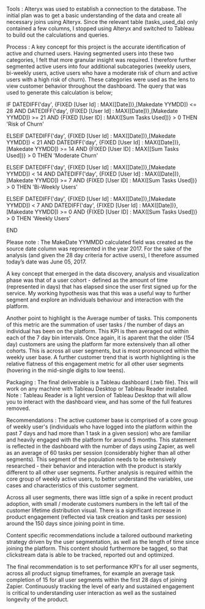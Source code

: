 Tools : Alteryx was used to establish a connection to the database. The initial plan was to get a basic understanding of the data and create all necessary joins using Alteryx. Since the relevant table (tasks_used_da) only contained a few columns, I stopped using Alteryx and switched to Tableau to build out the calculations and queries.

Process : A key concept for this project is the accurate identification of active and churned users. Having segmented users into these two categories, I felt that more granular insight was required. I therefore further segmented active users into four additional subcategories (weekly users, bi-weekly users, active users who have a moderate risk of churn and active users with a high risk of churn). These categories were used as the lens to view customer behavior throughout the dashboard. The query that was used to generate this calculation is below;

IF DATEDIFF('day', {FIXED [User Id] : MAX([Date])},[Makedate YYMDD]) <= 28
AND DATEDIFF('day', {FIXED [User Id] : MAX([Date])},[Makedate YYMDD]) >= 21
AND {FIXED [User ID] : MAX([Sum Tasks Used])} > 0
THEN 'Risk of Churn'

ELSEIF DATEDIFF('day', {FIXED [User Id] : MAX([Date])},[Makedate YYMDD]) < 21
AND DATEDIFF('day', {FIXED [User Id] : MAX([Date])},[Makedate YYMDD]) >= 14
AND {FIXED [User ID] : MAX([Sum Tasks Used])} > 0
THEN 'Moderate Churn'

ELSEIF DATEDIFF('day', {FIXED [User Id] : MAX([Date])},[Makedate YYMDD]) < 14
AND DATEDIFF('day', {FIXED [User Id] : MAX([Date])},[Makedate YYMDD]) >= 7
AND {FIXED [User ID] : MAX([Sum Tasks Used])} > 0
THEN 'Bi-Weekly Users'

ELSEIF DATEDIFF('day', {FIXED [User Id] : MAX([Date])},[Makedate YYMDD]) < 7
AND DATEDIFF('day', {FIXED [User Id] : MAX([Date])},[Makedate YYMDD]) >= 0
AND {FIXED [User ID] : MAX([Sum Tasks Used])} > 0
THEN 'Weekly Users'

END

Please note : The MakeDate YYMMDD calculated field was created as the source date column was represented in the year 2017. For the sake of the analysis (and given the 28 day criteria for active users), I therefore assumed today’s date was June 05, 2017.

A key concept that emerged in the data discovery, analysis and visualization phase was that of a user cohort - defined as the amount of time (represented in days) that has elapsed since the user first signed up for the service. My working hypothesis was that this was a useful way to further segment and explore an individuals behaviour and interaction with the platform.

Another point to highlight is the Average number of tasks. This components of this metric are the summation of user tasks / the number of days an individual has been on the platform. This KPI is then averaged out within each of the 7 day bin intervals. Once again, it is aparent that the older (154 day) customers are using the platform far more extensively than all other cohorts. This is across all user segments, but is most pronounced within the weekly user base. A further customer trend that is worth highlighting is the relative flatness of this engagement metric for all other user segments (hovering in the mid-single digits to low teens). 

Packaging : The final deliverable is a Tableau dashboard (.twb file). This will work on any machine with Tableau Desktop or Tableau Reader installed. Note : Tableau Reader is a light version of Tableau Desktop that will allow you to interact with the dashboard view, and has some of the full features removed.

Recommendations : The active customer base is comprised of a core group of weekly user's (individuals who have logged into the platform within the past 7 days and had more than 1 task in a given session) who are familiar and heavily engaged with the platform for around 5 months. This statement is reflected in the dashboard with the number of days using Zapier, as well as an average of 60 tasks per session (considerably higher than all other segments). This segment of the population needs to be extensively researched - their behavior and interaction with the product is starkly different to all other user segments.  Further analysis is required within the core group of weekly active users, to better understand the variables, use cases and characteristics of this customer segment. 

Across all user segments, there was little sign of a spike in recent product adoption, with small / moderate customers numbers in the left tail of the customer lifetime distribution visual. There is a significant increase in product engagement (reflected via task creation and tasks per session) around the 150 days since joining point in time. 

Content specific recommendations include a tailored outbound marketing strategy driven by the user segmentation, as well as the length of time since joining the platform. This content should furthermore be tagged, so that clickstream data is able to be tracked, reported out and optimized. 

The final recommendation is to set performance KPI's for all user segments, across all product signup timeframes, for example an average task completion of 15 for all user segments within the first 28 days of joining Zapier. Continuously tracking the level of early and sustained engagement is critical to understanding user interaction as well as the sustained longevity of the product.  
